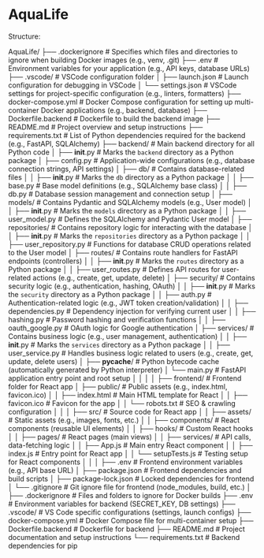 # AquaLife

Structure:

AquaLife/
├── .dockerignore                   # Specifies which files and directories to ignore when building Docker images (e.g., venv, .git)
├── .env                             # Environment variables for your application (e.g., API keys, database URLs)
├── .vscode/                         # VSCode configuration folder
│   ├── launch.json                  # Launch configuration for debugging in VSCode
│   └── settings.json                # VSCode settings for project-specific configuration (e.g., linters, formatters)
├── docker-compose.yml               # Docker Compose configuration for setting up multi-container Docker applications (e.g., backend, database)
├── Dockerfile.backend               # Dockerfile to build the backend image
├── README.md                        # Project overview and setup instructions
├── requirements.txt                 # List of Python dependencies required for the backend (e.g., FastAPI, SQLAlchemy)
├── backend/                         # Main backend directory for all Python code
│   ├── __init__.py                  # Marks the `backend` directory as a Python package
│   ├── config.py                    # Application-wide configurations (e.g., database connection strings, API settings)
│   ├── db/                          # Contains database-related files
│   │   ├── __init__.py              # Marks the `db` directory as a Python package
│   │   ├── base.py                  # Base model definitions (e.g., SQLAlchemy base class)
│   │   ├── db.py                    # Database session management and connection setup
│   ├── models/                      # Contains Pydantic and SQLAlchemy models (e.g., User model)
│   │   ├── __init__.py              # Marks the `models` directory as a Python package
│   │   ├── user_model.py            # Defines the SQLAlchemy and Pydantic User model
│   ├── repositories/                # Contains repository logic for interacting with the database
│   │   ├── __init__.py              # Marks the `repositories` directory as a Python package
│   │   ├── user_repository.py       # Functions for database CRUD operations related to the User model
│   ├── routes/                      # Contains route handlers for FastAPI endpoints (controllers)
│   │   ├── __init__.py              # Marks the `routes` directory as a Python package
│   │   ├── user_routes.py           # Defines API routes for user-related actions (e.g., create, get, update, delete)
│   ├── security/                    # Contains security logic (e.g., authentication, hashing, OAuth)
│   │   ├── __init__.py              # Marks the `security` directory as a Python package
│   │   ├── auth.py                  # Authentication-related logic (e.g., JWT token creation/validation)
│   │   ├── dependencies.py          # Dependency injection for verifying current user
│   │   ├── hashing.py               # Password hashing and verification functions
│   │   ├── oauth_google.py          # OAuth logic for Google authentication
│   ├── services/                    # Contains business logic (e.g., user management, authentication)
│   │   ├── __init__.py              # Marks the `services` directory as a Python package
│   │   ├── user_service.py          # Handles business logic related to users (e.g., create, get, update, delete users)
│   ├── __pycache__/                 # Python bytecode cache (automatically generated by Python interpreter)
│   └── main.py                      # FastAPI application entry point and root setup
│   │
│   │
├── frontend/                           # Frontend folder for React app
│   ├── public/                         # Public assets (e.g., index.html, favicon.ico)
│   │   ├── index.html                  # Main HTML template for React
│   │   ├── favicon.ico                 # Favicon for the app
│   │   └── robots.txt                  # SEO & crawling configuration
│   │
│   ├── src/                            # Source code for React app
│   │   ├── assets/                     # Static assets (e.g., images, fonts, etc.)
│   │   ├── components/                 # React components (reusable UI elements)
│   │   ├── hooks/                      # Custom React hooks
│   │   ├── pages/                      # React pages (main views)
│   │   ├── services/                   # API calls, data-fetching logic
│   │   ├── App.js                      # Main entry React component
│   │   ├── index.js                    # Entry point for React app
│   │   └── setupTests.js                # Testing setup for React components
│   │
│   ├── .env                            # Frontend environment variables (e.g., API base URL)
│   ├── package.json                    # Frontend dependencies and build scripts
│   ├── package-lock.json               # Locked dependencies for frontend
│   └── .gitignore                      # Git ignore file for frontend (node_modules, build, etc.)
│
├── .dockerignore                       # Files and folders to ignore for Docker builds
├── .env                                # Environment variables for backend (SECRET_KEY, DB settings)
├── .vscode/                            # VS Code specific configurations (settings, launch configs)
├── docker-compose.yml                  # Docker Compose file for multi-container setup
├── Dockerfile.backend                  # Dockerfile for backend
├── README.md                           # Project documentation and setup instructions
└── requirements.txt                    # Backend dependencies for pip
